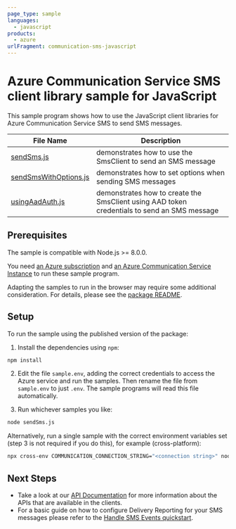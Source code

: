 ```yaml
---
page_type: sample
languages:
  - javascript
products:
  - azure
urlFragment: communication-sms-javascript
---
```


# Azure Communication Service SMS client library sample for JavaScript

This sample program shows how to use the JavaScript client libraries for Azure Communication Service SMS to send SMS messages.

| **File Name**                               | **Description**                                                                             |
| ------------------------------------------- | ------------------------------------------------------------------------------------------- |
| [sendSms.js][sendsms]                       | demonstrates how to use the SmsClient to send an SMS message                                |
| [sendSmsWithOptions.js][sendsmswithoptions] | demonstrates how to set options when sending SMS messages                                   |
| [usingAadAuth.js][usingaadauth]             | demonstrates how to create the SmsClient using AAD token credentials to send an SMS message |

## Prerequisites

The sample is compatible with Node.js >= 8.0.0.

You need [an Azure subscription][freesub] and [an Azure Communication Service Instance][azcomsvc] to run these sample program.

Adapting the samples to run in the browser may require some additional consideration. For details, please see the [package README][package].

## Setup

To run the sample using the published version of the package:

1. Install the dependencies using `npm`:

```bash
npm install
```

2. Edit the file `sample.env`, adding the correct credentials to access the Azure service and run the samples. Then rename the file from `sample.env` to just `.env`. The sample programs will read this file automatically.

3. Run whichever samples you like:

```bash
node sendSms.js
```

Alternatively, run a single sample with the correct environment variables set (step 3 is not required if you do this), for example (cross-platform):

```bash
npx cross-env COMMUNICATION_CONNECTION_STRING="<connection string>" node sendMessage.js
```

## Next Steps

- Take a look at our [API Documentation][apiref] for more information about the APIs that are available in the clients.
- For a basic guide on how to configure Delivery Reporting for your SMS messages please refer to the [Handle SMS Events quickstart][handlesmsevents].

[sendsms]: https://github.com/Azure/azure-sdk-for-js/blob/master/sdk/communication/communication-sms/samples/javascript/sendSms.js
[sendsmswithoptions]: https://github.com/Azure/azure-sdk-for-js/blob/master/sdk/communication/communication-sms/samples/javascript/sendSmsWithOptions.js
[usingaadauth]: https://github.com/Azure/azure-sdk-for-js/blob/master/sdk/communication/communication-sms/samples/javascript/usingAadAuth.js
[apiref]: https://docs.microsoft.com/javascript/api/@azure/communication-sms
[azcomsvc]: https://docs.microsoft.com/azure/communication-services/quickstarts/create-communication-resource?tabs=windows&pivots=platform-azp
[freesub]: https://azure.microsoft.com/free/
[package]: https://github.com/Azure/azure-sdk-for-js/blob/master/sdk/communication/communication-sms/README.md
[handlesmsevents]: https://docs.microsoft.com/azure/communication-services/quickstarts/telephony-sms/handle-sms-events
